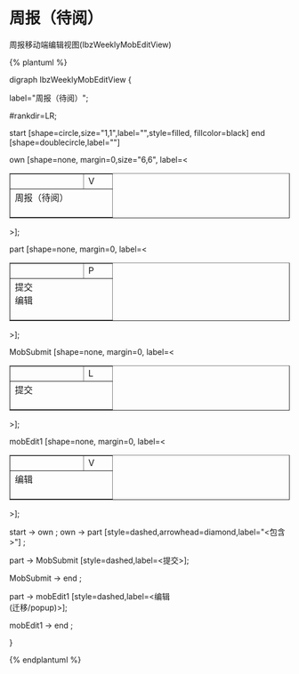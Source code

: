 # 周报（待阅）

周报移动端编辑视图(IbzWeeklyMobEditView)

{% plantuml %}

digraph IbzWeeklyMobEditView {

label="周报（待阅）";    

#rankdir=LR;

start [shape=circle,size="1,1",label="",style=filled, fillcolor=black]
end [shape=doublecircle,label=""]

own [shape=none, margin=0,size="6,6", label=<
<TABLE WIDTH="150" BORDER="1" CELLBORDER="1" >
<TR>
<TD WIDTH="115" BORDER="0" COLSPAN="3"></TD><TD WIDTH="35" BORDER="0">V</TD>
</TR>
<TR>
<TD BORDER="0" COLSPAN="4" CELLPADDING="10">周报（待阅）<BR/><BR/></TD>
</TR>
</TABLE>
>];

part [shape=none, margin=0, label=<
<TABLE WIDTH="150" BORDER="1" CELLBORDER="1" >
<TR>
<TD WIDTH="115" BORDER="0" COLSPAN="3"></TD><TD WIDTH="35" BORDER="0">P</TD> 
</TR>
<TR>
<TD BORDER="0" COLSPAN="4" CELLPADDING="10">
提交<BR/>
编辑<BR/>
<BR/></TD>
</TR>
</TABLE>
>];


MobSubmit [shape=none, margin=0, label=<
<TABLE WIDTH="150" BORDER="1" CELLBORDER="1" >
<TR>
<TD WIDTH="115" BORDER="0" COLSPAN="3"></TD><TD WIDTH="35" BORDER="0">L</TD>
</TR>
<TR>
<TD BORDER="0" COLSPAN="4" CELLPADDING="10">提交<BR/><BR/></TD>
</TR>
</TABLE>
>];



mobEdit1 [shape=none, margin=0, label=<
<TABLE WIDTH="150" BORDER="1" CELLBORDER="1" >
<TR>
<TD WIDTH="115" BORDER="0" COLSPAN="3"></TD><TD WIDTH="35" BORDER="0">V</TD>
</TR>
<TR>
<TD BORDER="0" COLSPAN="4" CELLPADDING="10">编辑<BR/><BR/></TD>
</TR>
</TABLE>
>];



start -> own ;
own -> part [style=dashed,arrowhead=diamond,label="<包含>"] ;


part -> MobSubmit [style=dashed,label=<提交>];

MobSubmit -> end ;



part -> mobEdit1 [style=dashed,label=<编辑<BR/>(迁移/popup)>];

mobEdit1 -> end ;



}

{% endplantuml %}

